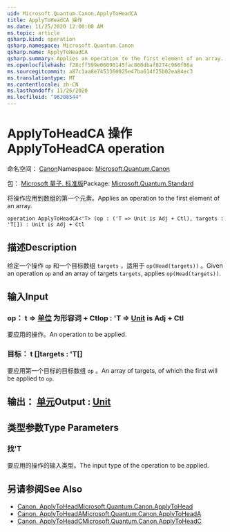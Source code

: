 ```yaml
---
uid: Microsoft.Quantum.Canon.ApplyToHeadCA
title: ApplyToHeadCA 操作
ms.date: 11/25/2020 12:00:00 AM
ms.topic: article
qsharp.kind: operation
qsharp.namespace: Microsoft.Quantum.Canon
qsharp.name: ApplyToHeadCA
qsharp.summary: Applies an operation to the first element of an array.
ms.openlocfilehash: f28cff599e06090145fac860dbaf8274c966f80a
ms.sourcegitcommit: a87c1aa8e7453360025e47ba614f25b02ea84ec3
ms.translationtype: MT
ms.contentlocale: zh-CN
ms.lasthandoff: 11/26/2020
ms.locfileid: "96208544"
---
```

# <a name="applytoheadca-operation"></a><span data-ttu-id="3a37b-102">ApplyToHeadCA 操作</span><span class="sxs-lookup"><span data-stu-id="3a37b-102">ApplyToHeadCA operation</span></span>

<span data-ttu-id="3a37b-103">命名空间： [Canon](xref:Microsoft.Quantum.Canon)</span><span class="sxs-lookup"><span data-stu-id="3a37b-103">Namespace: [Microsoft.Quantum.Canon](xref:Microsoft.Quantum.Canon)</span></span>

<span data-ttu-id="3a37b-104">包： [Microsoft 量子. 标准版](https://nuget.org/packages/Microsoft.Quantum.Standard)</span><span class="sxs-lookup"><span data-stu-id="3a37b-104">Package: [Microsoft.Quantum.Standard](https://nuget.org/packages/Microsoft.Quantum.Standard)</span></span>


<span data-ttu-id="3a37b-105">将操作应用到数组的第一个元素。</span><span class="sxs-lookup"><span data-stu-id="3a37b-105">Applies an operation to the first element of an array.</span></span>

```qsharp
operation ApplyToHeadCA<'T> (op : ('T => Unit is Adj + Ctl), targets : 'T[]) : Unit is Adj + Ctl
```


## <a name="description"></a><span data-ttu-id="3a37b-106">描述</span><span class="sxs-lookup"><span data-stu-id="3a37b-106">Description</span></span>

<span data-ttu-id="3a37b-107">给定一个操作 `op` 和一个目标数组 `targets` ，适用于 `op(Head(targets))` 。</span><span class="sxs-lookup"><span data-stu-id="3a37b-107">Given an operation `op` and an array of targets `targets`, applies `op(Head(targets))`.</span></span>

## <a name="input"></a><span data-ttu-id="3a37b-108">输入</span><span class="sxs-lookup"><span data-stu-id="3a37b-108">Input</span></span>

### <a name="op--t--unit--is-adj--ctl"></a><span data-ttu-id="3a37b-109">op： t => [单位](xref:microsoft.quantum.lang-ref.unit)  为形容词 + Ctl</span><span class="sxs-lookup"><span data-stu-id="3a37b-109">op : 'T => [Unit](xref:microsoft.quantum.lang-ref.unit)  is Adj + Ctl</span></span>

<span data-ttu-id="3a37b-110">要应用的操作。</span><span class="sxs-lookup"><span data-stu-id="3a37b-110">An operation to be applied.</span></span>


### <a name="targets--t"></a><span data-ttu-id="3a37b-111">目标： t []</span><span class="sxs-lookup"><span data-stu-id="3a37b-111">targets : 'T[]</span></span>

<span data-ttu-id="3a37b-112">要应用第一个目标的目标数组 `op` 。</span><span class="sxs-lookup"><span data-stu-id="3a37b-112">An array of targets, of which the first will be applied to `op`.</span></span>



## <a name="output--unit"></a><span data-ttu-id="3a37b-113">输出： [单元](xref:microsoft.quantum.lang-ref.unit)</span><span class="sxs-lookup"><span data-stu-id="3a37b-113">Output : [Unit](xref:microsoft.quantum.lang-ref.unit)</span></span>



## <a name="type-parameters"></a><span data-ttu-id="3a37b-114">类型参数</span><span class="sxs-lookup"><span data-stu-id="3a37b-114">Type Parameters</span></span>

### <a name="t"></a><span data-ttu-id="3a37b-115">找</span><span class="sxs-lookup"><span data-stu-id="3a37b-115">'T</span></span>

<span data-ttu-id="3a37b-116">要应用的操作的输入类型。</span><span class="sxs-lookup"><span data-stu-id="3a37b-116">The input type of the operation to be applied.</span></span>

## <a name="see-also"></a><span data-ttu-id="3a37b-117">另请参阅</span><span class="sxs-lookup"><span data-stu-id="3a37b-117">See Also</span></span>

- [<span data-ttu-id="3a37b-118">Canon. ApplyToHead</span><span class="sxs-lookup"><span data-stu-id="3a37b-118">Microsoft.Quantum.Canon.ApplyToHead</span></span>](xref:Microsoft.Quantum.Canon.ApplyToHead)
- [<span data-ttu-id="3a37b-119">Canon. ApplyToHeadA</span><span class="sxs-lookup"><span data-stu-id="3a37b-119">Microsoft.Quantum.Canon.ApplyToHeadA</span></span>](xref:Microsoft.Quantum.Canon.ApplyToHeadA)
- [<span data-ttu-id="3a37b-120">Canon. ApplyToHeadC</span><span class="sxs-lookup"><span data-stu-id="3a37b-120">Microsoft.Quantum.Canon.ApplyToHeadC</span></span>](xref:Microsoft.Quantum.Canon.ApplyToHeadC)